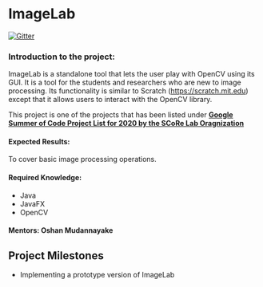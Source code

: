 # ImageLab

[![Gitter](https://badges.gitter.im/scorelab/ImageLab.svg)](https://gitter.im/scorelab/ImageLab?utm_source=badge&utm_medium=badge&utm_campaign=pr-badge)

### Introduction to the project: 
ImageLab is a standalone tool that lets the user play with OpenCV using its GUI. It is a tool for the students and researchers who are new to image processing. Its functionality is similar to Scratch (https://scratch.mit.edu) except that it allows users to interact with the OpenCV library.

This project is one of the projects that has been listed under **[Google Summer of Code Project List for 2020 by the SCoRe Lab Oragnization](http://www.scorelab.org/gsoc-2020/#denguestop02)**

#### Expected Results: 

To cover basic image processing operations.

#### Required Knowledge: 
- Java
- JavaFX
- OpenCV

#### Mentors: Oshan Mudannayake

## Project Milestones 

- Implementing a prototype version of ImageLab 

